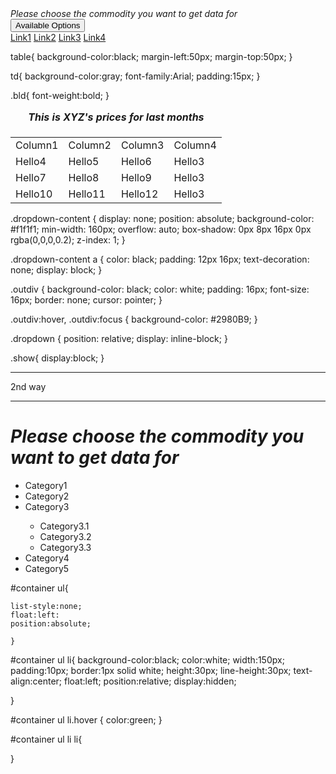 <!DOCTYPE html>



<html>

<head>
<title> Choosing Commodity </title>
<head><i>Please choose the commodity you want to get data for</i></head>
<br>
<link rel="stylesheet" href="Choosing Commodity.css">
</head>
<body>

<div class="outdiv">
<button class="btn">Available Options</button>
<div class="innerdiv" id="droplist">
<a href="#">Link1</a>
<a href="#">Link2</a>
<a href="#">Link3</a>
<a href="#">Link4</a>
</div>

</div>



</body>
</html>


table{
	background-color:black;
	margin-left:50px;
	margin-top:50px;
	}
	
td{
	background-color:gray;
	font-family:Arial;
	padding:15px;
}

.bld{
     font-weight:bold;
	}

<!DOCTYPE html>



<html>

<head>
<title> Data Check </title>
<link rel="stylesheet" href="ShowTable.css">
</head>
<body>

<table> 
<caption style="padding-bottom:10px;"><i><b> This is XYZ's prices for last months </b></i></caption>
<tr class="bld"> 
<td>Column1</td>
<td>Column2</td>
<td>Column3</td>
<td>Column4</td>
</tr>

<tr> 
<td>Hello4</td>
<td>Hello5</td>
<td>Hello6</td>
<td>Hello3</td>
</tr>
<tr> 
<td>Hello7</td>
<td>Hello8</td>
<td>Hello9</td>
<td>Hello3</td>
</tr>
<tr> 
<td>Hello10</td>
<td>Hello11</td>
<td>Hello12</td>
<td>Hello3</td>
</tr>

</table

</body>
</html>
.dropdown-content {
    display: none;
    position: absolute;
    background-color: #f1f1f1;
    min-width: 160px;
    overflow: auto;
    box-shadow: 0px 8px 16px 0px rgba(0,0,0,0.2);
    z-index: 1;
}

.dropdown-content a {
    color: black;
    padding: 12px 16px;
    text-decoration: none;
    display: block;
}

.outdiv {
    background-color: black;
    color: white;
    padding: 16px;
    font-size: 16px;
    border: none;
    cursor: pointer;
}

.outdiv:hover, .outdiv:focus {
    background-color: #2980B9;
}

.dropdown {
    position: relative;
    display: inline-block;
}


.show{
	display:block;
}

********************************************
2nd way

*****************************

<!DOCTYPE html>



<html>

<head>
<title> Choosing Commodity </title>
<link rel="stylesheet" href="2wc.css">
</head>
<body>


<h1><i>Please choose the commodity you want to get data for</i></h1>
<div id="container">
<ul>
 <li>Category1</li>
 <li>Category2</li>
 <li>Category3</li>
       <ul>
	   <li>Category3.1</li>
	   <li>Category3.2</li>
	   <li>Category3.3</li>
	   </ul>
 <li>Category4</li>
 <li>Category5</li>
</div>



</body>
</html>
#container ul{
	
	
	list-style:none;
	float:left:
	position:absolute;
	
	}
	
#container ul li{
	background-color:black;
	color:white;
	width:150px;
	padding:10px;
	border:1px solid white;
	height:30px;
	line-height:30px;
	text-align:center;
	float:left;
     position:relative;
	 display:hidden;
	
}

#container ul li.hover {
	color:green;
}

#container ul li li{
	
	
}

